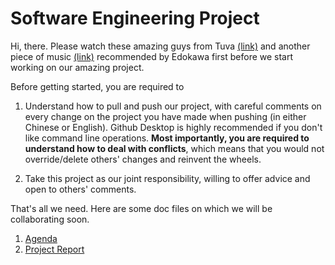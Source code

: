 # Software Engineering Project

Hi, there. Please watch these amazing guys from Tuva [(link)](https://www.youtube.com/watch?v=-bDntRWfL70) and another piece of music [(link)](https://www.youtube.com/watch?v=Dvl7IEqtcz4) recommended by Edokawa first before we start working on our amazing project. 

Before getting started, you are required to 

1. Understand how to pull and push our project, with careful comments on every change on the 
project you have made when pushing (in either Chinese or English). Github Desktop is highly recommended if you 
don't like command line operations. **Most importantly, you are required to understand how to 
deal with conflicts**, which means that you would not override/delete others' changes and reinvent the wheels. 


2. Take this project as our joint responsibility, willing to offer advice and open to others' comments.  

That's all we need. Here are some doc files on which we will be collaborating soon. 

1. [Agenda](https://docs.google.com/document/d/1vqpjrZECn_EYZOaj-g_TxiI4yO58m8w-kYtKI85QfWk/edit?usp=sharing)
2. [Project Report](https://docs.google.com/document/d/1JE3fOi-wDLmoxJkHFv0VrS4U5Ac7JAF_5eupDwSHs7A/edit?usp=sharing)
